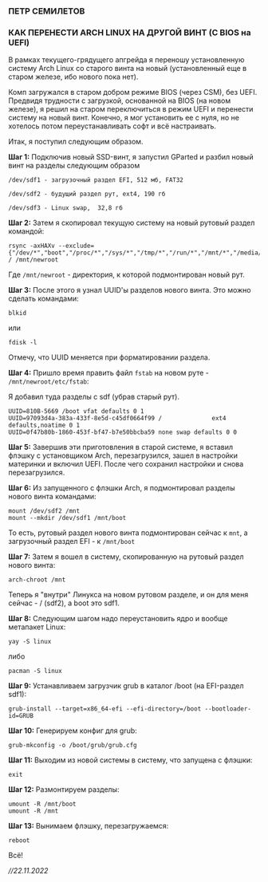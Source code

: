 ### ПЕТР СЕМИЛЕТОВ

### КАК ПЕРЕНЕСТИ ARCH LINUX НА ДРУГОЙ ВИНТ (С BIOS на UEFI)

В рамках текущего-грядущего апгрейда я переношу установленную систему Arch Linux со старого винта на новый (установленный еще в старом железе, ибо нового пока нет).

Комп загружался в старом добром режиме BIOS (через CSM), без UEFI. Предвидя трудности с загрузкой, основанной на BIOS (на новом железе), я решил на старом переключиться в режим UEFI и перенести систему на новый винт. Конечно, я мог установить ее с нуля, но не хотелось потом переустанавливать софт и всё настраивать.

Итак, я поступил следующим образом. 

**Шаг 1:** Подключив новый SSD-винт, я запустил GParted и разбил новый винт на разделы следующим образом

```
/dev/sdf1 - загрузочный раздел EFI, 512 мб, FAT32

/dev/sdf2 - будущий раздел рут, ext4, 190 гб

/dev/sdf3 - Linux swap,  32,8 гб
```

**Шаг 2:** Затем я скопировал текущую систему на новый рутовый раздел командой: 

```console
rsync -axHAXv --exclude={"/dev/*","boot","/proc/*","/sys/*","/tmp/*","/run/*","/mnt/*","/media/*","/lost+found"} / /mnt/newroot
```

Где ```/mnt/newroot``` - директория, к которой подмонтирован новый рут.

**Шаг 3:** После этого я узнал UUID'ы разделов нового винта. Это можно сделать командами:

```console
blkid
```
или 

```console
fdisk -l
```

Отмечу, что UUID меняется при форматировании раздела.

**Шаг 4:** Пришло время править файл ```fstab``` на новом руте - ```/mnt/newroot/etc/fstab```:

Я добавил туда разделы с sdf (убрав старый рут).

```
UUID=810B-5669 /boot vfat defaults 0 1
UUID=97093d4a-383a-433f-8e5d-c45df0664f99 /              ext4    defaults,noatime 0 1
UUID=0f47b80b-1860-453f-bf47-b7e50bbcba59 none swap defaults 0 0
```

**Шаг 5:** Завершив эти приготовления в старой системе, я вставил флэшку с установщиком Arch, перезагрузился, зашел в настройки материнки и включил UEFI. После чего сохранил настройки и снова перезагрузился.

**Шаг 6:** Из запущенного с флэшки Arch, я подмонтировал разделы нового винта командами:

```console
mount /dev/sdf2 /mnt
mount --mkdir /dev/sdf1 /mnt/boot
```

То есть, рутовый раздел нового винта подмонтирован сейчас к ```mnt```, а загрузочный раздел EFI - к ```/mnt/boot```

**Шаг 7:** Затем я вошел в систему, скопированную на рутовый раздел нового винта:

```console
arch-chroot /mnt
```

Теперь я "внутри" Линукса на новом рутовом разделе, и он для меня сейчас - / (sdf2), а boot это sdf1.

**Шаг 8:** Следующим шагом надо переустановить ядро и вообще метапакет Linux:

```console
yay -S linux
```
либо 

```console
pacman -S linux
```

**Шаг 9:** Устанавливаем загрузчик grub в каталог /boot (на EFI-раздел sdf1):

```console
grub-install --target=x86_64-efi --efi-directory=/boot --bootloader-id=GRUB
```

**Шаг 10:** Генерируем конфиг для grub:

```console
grub-mkconfig -o /boot/grub/grub.cfg
```

**Шаг 11:** Выходим из новой системы в систему, что запущена с флэшки:

```console
exit
```

**Шаг 12:** Размонтируем разделы:

```console
umount -R /mnt/boot
umount -R /mnt
```

**Шаг 13:** Вынимаем флэшку, перезагружаемся:

```console
reboot
```

Всё!

*//22.11.2022*